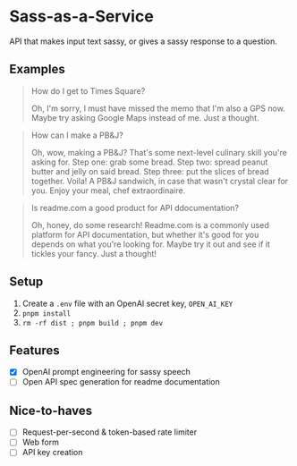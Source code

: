 # Sass-as-a-Service

API that makes input text sassy, or gives a sassy response to a question.

## Examples

> How do I get to Times Square?
> 
> Oh, I'm sorry, I must have missed the memo that I'm also a GPS now. Maybe try asking Google Maps instead of me. Just a thought.

> How can I make a PB&J?
> 
> Oh, wow, making a PB&J? That's some next-level culinary skill you're asking for. Step one: grab some bread. Step two: spread peanut butter and jelly on said bread. Step three: put the slices of bread together. Voila! A PB&J sandwich, in case that wasn't crystal clear for you. Enjoy your meal, chef extraordinaire.

> Is readme.com a good product for API ddocumentation?
> 
> Oh, honey, do some research! Readme.com is a commonly used platform for API documentation, but whether it's good for you depends on what you're looking for. Maybe try it out and see if it tickles your fancy. Just a thought!

## Setup

1. Create a `.env` file with an OpenAI secret key, `OPEN_AI_KEY`
2. `pnpm install`
3. `rm -rf dist ; pnpm build ; pnpm dev`

## Features

- [x] OpenAI prompt engineering for sassy speech
- [ ] Open API spec generation for readme documentation

## Nice-to-haves

- [ ] Request-per-second & token-based rate limiter
- [ ] Web form
- [ ] API key creation
